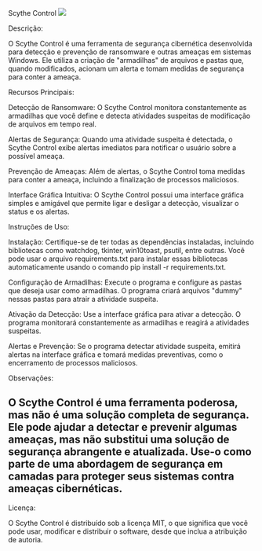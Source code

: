 Scythe Control
<img src="https://cdn.discordapp.com/attachments/1080688729171169422/1144410005760647381/image.png"> 

Descrição:

O Scythe Control é uma ferramenta de segurança cibernética desenvolvida para detecção e prevenção de ransomware e outras ameaças em sistemas Windows. Ele utiliza a criação de "armadilhas" de arquivos e pastas que, quando modificados, acionam um alerta e tomam medidas de segurança para conter a ameaça.

Recursos Principais:

Detecção de Ransomware: O Scythe Control monitora constantemente as armadilhas que você define e detecta atividades suspeitas de modificação de arquivos em tempo real.

Alertas de Segurança: Quando uma atividade suspeita é detectada, o Scythe Control exibe alertas imediatos para notificar o usuário sobre a possível ameaça.

Prevenção de Ameaças: Além de alertas, o Scythe Control toma medidas para conter a ameaça, incluindo a finalização de processos maliciosos.

Interface Gráfica Intuitiva: O Scythe Control possui uma interface gráfica simples e amigável que permite ligar e desligar a detecção, visualizar o status e os alertas.

Instruções de Uso:

Instalação: Certifique-se de ter todas as dependências instaladas, incluindo bibliotecas como watchdog, tkinter, win10toast, psutil, entre outras. Você pode usar o arquivo requirements.txt para instalar essas bibliotecas automaticamente usando o comando pip install -r requirements.txt.

Configuração de Armadilhas: Execute o programa e configure as pastas que deseja usar como armadilhas. O programa criará arquivos "dummy" nessas pastas para atrair a atividade suspeita.

Ativação da Detecção: Use a interface gráfica para ativar a detecção. O programa monitorará constantemente as armadilhas e reagirá a atividades suspeitas.

Alertas e Prevenção: Se o programa detectar atividade suspeita, emitirá alertas na interface gráfica e tomará medidas preventivas, como o encerramento de processos maliciosos.

Observações:

O Scythe Control é uma ferramenta poderosa, mas não é uma solução completa de segurança. Ele pode ajudar a detectar e prevenir algumas ameaças, mas não substitui uma solução de segurança abrangente e atualizada. Use-o como parte de uma abordagem de segurança em camadas para proteger seus sistemas contra ameaças cibernéticas.
-----------------------------------------------------------------------------------------------------------------------------------------------------------------------------------------------------------------------------------------------------------------
Licença:

O Scythe Control é distribuído sob a licença MIT, o que significa que você pode usar, modificar e distribuir o software, desde que inclua a atribuição de autoria.

